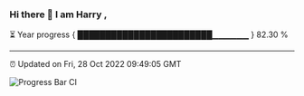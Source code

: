 ### Hi there 👋 I am Harry , 

⏳ Year progress { ████████████████████████▁▁▁▁▁▁ } 82.30 %

---

⏰ Updated on Fri, 28 Oct 2022 09:49:05 GMT

![Progress Bar CI](https://github.com/duykhang68/duykhang68/workflows/Progress%20Bar%20CI/badge.svg)
